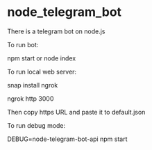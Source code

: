 # node_telegram_bot
There is a telegram bot on node.js

To run bot:

npm start or node index


To run local web server:

snap install ngrok

ngrok http 3000

Then copy https URL and paste it to default.json


To run debug mode:

DEBUG=node-telegram-bot-api npm start 

